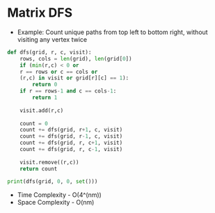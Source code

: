 # Matrix DFS

- Example: Count unique paths from top left to bottom right, without visiting any vertex twice
```python
def dfs(grid, r, c, visit):
    rows, cols = len(grid), len(grid[0])
    if (min(r,c) < 0 or
    r == rows or c == cols or
    (r,c) in visit or grid[r][c] == 1):
        return 0
    if r == rows-1 and c == cols-1:
        return 1
    
    visit.add(r,c)
    
    count = 0
    count += dfs(grid, r+1, c, visit)
    count += dfs(grid, r-1, c, visit)
    count += dfs(grid, r, c+1, visit)
    count += dfs(grid, r, c-1, visit)
    
    visit.remove((r,c))
    return count
    
print(dfs(grid, 0, 0, set()))
```
- Time Complexity - O(4^(nm))
- Space Complexity - O(nm)